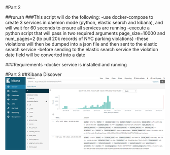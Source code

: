 #Part 2

##run.sh
###This script will do the following:
	-use docker-compose to create 3 services in daemon mode (python, elastic search and kibana), and will wait for 60 seconds to ensure all services are running
	-execute a python script that will pass in two required arguments page_size=10000 and num_pages=2 (to pull 20k records of NYC parking violations)
	-these violations will then be dumped into a json file and then sent to the elastic search service
	-before sending to the elastic search service the violation date field will be converted into a date

###Requirements
	-docker service is installed and running

#Part 3
	##Kibana Discover
	![Discover](/img/Kibana_Discover.png)